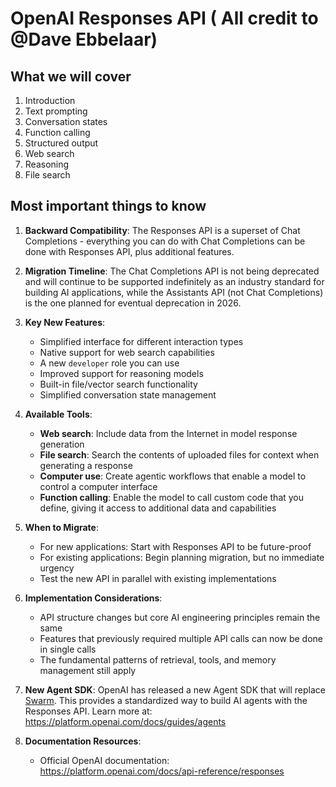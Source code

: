 # OpenAI Responses API ( All credit to  @Dave Ebbelaar)


## What we will cover

1. Introduction
2. Text prompting
3. Conversation states
4. Function calling
5. Structured output
6. Web search
7. Reasoning
8. File search

## Most important things to know

1. **Backward Compatibility**: The Responses API is a superset of Chat Completions - everything you can do with Chat Completions can be done with Responses API, plus additional features.

2. **Migration Timeline**: The Chat Completions API is not being deprecated and will continue to be supported indefinitely as an industry standard for building AI applications, while the Assistants API (not Chat Completions) is the one planned for eventual deprecation in 2026.


3. **Key New Features**:
   - Simplified interface for different interaction types
   - Native support for web search capabilities
   - A new `developer` role you can use
   - Improved support for reasoning models
   - Built-in file/vector search functionality
   - Simplified conversation state management

4. **Available Tools**:
   - **Web search**: Include data from the Internet in model response generation
   - **File search**: Search the contents of uploaded files for context when generating a response
   - **Computer use**: Create agentic workflows that enable a model to control a computer interface
   - **Function calling**: Enable the model to call custom code that you define, giving it access to additional data and capabilities

5. **When to Migrate**:
   - For new applications: Start with Responses API to be future-proof
   - For existing applications: Begin planning migration, but no immediate urgency
   - Test the new API in parallel with existing implementations

6. **Implementation Considerations**:
   - API structure changes but core AI engineering principles remain the same
   - Features that previously required multiple API calls can now be done in single calls
   - The fundamental patterns of retrieval, tools, and memory management still apply

7. **New Agent SDK**: OpenAI has released a new Agent SDK that will replace [Swarm](https://github.com/openai/swarm/tree/main). This provides a standardized way to build AI agents with the Responses API. Learn more at: https://platform.openai.com/docs/guides/agents

8. **Documentation Resources**:
   - Official OpenAI documentation: https://platform.openai.com/docs/api-reference/responses
